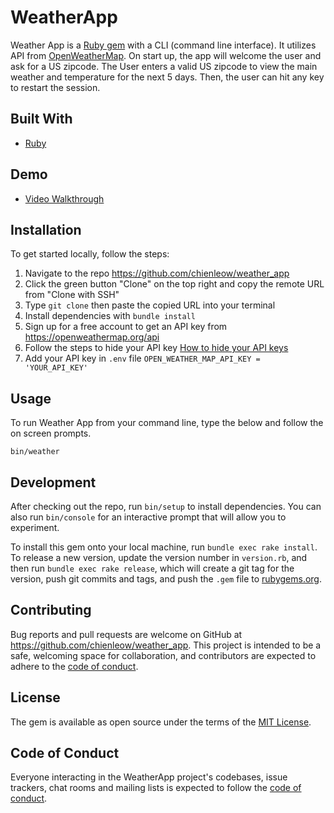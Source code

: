 # WeatherApp

Weather App is a [Ruby gem](https://guides.rubygems.org/what-is-a-gem/) with a CLI (command line interface). It utilizes API from [
OpenWeatherMap](https://openweathermap.org/). On start up, the app will welcome the user and ask for a US zipcode. The User enters a valid US zipcode to view the main weather and temperature for the next 5 days. Then, the user can hit any key to restart the session.

## Built With
- [Ruby](https://www.ruby-lang.org/en/)

## Demo
- [Video Walkthrough](https://youtu.be/hpV0DgYqJyI)

## Installation

To get started locally, follow the steps:
1. Navigate to the repo https://github.com/chienleow/weather_app
2. Click the green button "Clone" on the top right and copy the remote URL from "Clone with SSH"
3. Type ```git clone``` then paste the copied URL into your terminal
4. Install dependencies with ```bundle install```
5. Sign up for a free account to get an API key from https://openweathermap.org/api
6. Follow the steps to hide your API key [How to hide your API keys](https://medium.com/better-programming/how-to-hide-your-api-keys-c2b952bc07e6)
7. Add your API key in ```.env``` file ```OPEN_WEATHER_MAP_API_KEY = 'YOUR_API_KEY'```


## Usage

To run Weather App from your command line, type the below and follow the on screen prompts.

```
bin/weather
```

## Development

After checking out the repo, run `bin/setup` to install dependencies. You can also run `bin/console` for an interactive prompt that will allow you to experiment.

To install this gem onto your local machine, run `bundle exec rake install`. To release a new version, update the version number in `version.rb`, and then run `bundle exec rake release`, which will create a git tag for the version, push git commits and tags, and push the `.gem` file to [rubygems.org](https://rubygems.org).

## Contributing

Bug reports and pull requests are welcome on GitHub at https://github.com/chienleow/weather_app. This project is intended to be a safe, welcoming space for collaboration, and contributors are expected to adhere to the [code of conduct](https://github.com/chienleow/weather_app/blob/master/CODE_OF_CONDUCT.md).


## License

The gem is available as open source under the terms of the [MIT License](https://opensource.org/licenses/MIT).

## Code of Conduct

Everyone interacting in the WeatherApp project's codebases, issue trackers, chat rooms and mailing lists is expected to follow the [code of conduct](https://github.com/chienleow/weather_app/blob/master/CODE_OF_CONDUCT.md).
